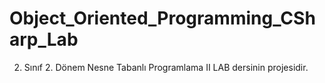 # Object_Oriented_Programming_CSharp_Lab
2. Sınıf 2. Dönem Nesne Tabanlı Programlama II LAB dersinin projesidir.